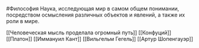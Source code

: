 #Философия 
Наука, исследующая мир в самом общем понимании, посредством осмысления различных объектов и явлений, а также их роли в мире.

[[Человеческая мысль проделала огромный путь]]
[[Конфуций]]
[[Платон]]
[[Иммануил Кант]]
[[Вильгельм Гегель]]
[[Артур Шопенгауэр]]